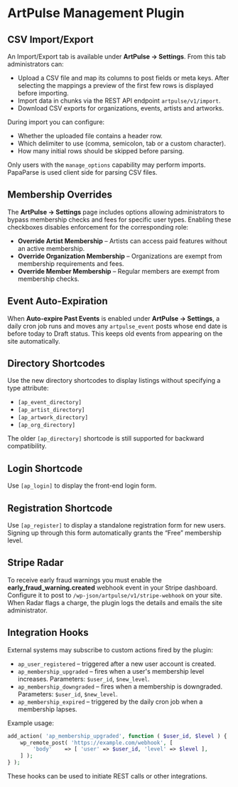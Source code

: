 # ArtPulse Management Plugin

## CSV Import/Export

An Import/Export tab is available under **ArtPulse → Settings**. From this tab administrators can:

- Upload a CSV file and map its columns to post fields or meta keys. After selecting the mappings a preview of the first few rows is displayed before importing.
- Import data in chunks via the REST API endpoint `artpulse/v1/import`.
- Download CSV exports for organizations, events, artists and artworks.

During import you can configure:

* Whether the uploaded file contains a header row.
* Which delimiter to use (comma, semicolon, tab or a custom character).
* How many initial rows should be skipped before parsing.

Only users with the `manage_options` capability may perform imports. PapaParse is used client side for parsing CSV files.
## Membership Overrides

The **ArtPulse → Settings** page includes options allowing administrators to bypass membership checks and fees for specific user types. Enabling these checkboxes disables enforcement for the corresponding role:

- **Override Artist Membership** – Artists can access paid features without an active membership.
- **Override Organization Membership** – Organizations are exempt from membership requirements and fees.
- **Override Member Membership** – Regular members are exempt from membership checks.

## Event Auto-Expiration

When **Auto-expire Past Events** is enabled under **ArtPulse → Settings**, a daily cron job runs and moves any `artpulse_event` posts whose end date is before today to Draft status. This keeps old events from appearing on the site automatically.

## Directory Shortcodes

Use the new directory shortcodes to display listings without specifying a type attribute:

- `[ap_event_directory]`
- `[ap_artist_directory]`
- `[ap_artwork_directory]`
- `[ap_org_directory]`

The older `[ap_directory]` shortcode is still supported for backward compatibility.

## Login Shortcode

Use `[ap_login]` to display the front-end login form.

## Registration Shortcode

Use `[ap_register]` to display a standalone registration form for new users. Signing up through this form automatically grants the “Free” membership level.


## Stripe Radar

To receive early fraud warnings you must enable the **early_fraud_warning.created** webhook event in your Stripe dashboard. Configure it to post to `/wp-json/artpulse/v1/stripe-webhook` on your site. When Radar flags a charge, the plugin logs the details and emails the site administrator.

## Integration Hooks

External systems may subscribe to custom actions fired by the plugin:

- `ap_user_registered` &ndash; triggered after a new user account is created.
- `ap_membership_upgraded` &ndash; fires when a user's membership level increases. Parameters: `$user_id`, `$new_level`.
- `ap_membership_downgraded` &ndash; fires when a membership is downgraded. Parameters: `$user_id`, `$new_level`.
- `ap_membership_expired` &ndash; triggered by the daily cron job when a membership lapses.

Example usage:

```php
add_action( 'ap_membership_upgraded', function ( $user_id, $level ) {
    wp_remote_post( 'https://example.com/webhook', [
        'body'    => [ 'user' => $user_id, 'level' => $level ],
    ] );
} );
```

These hooks can be used to initiate REST calls or other integrations.
